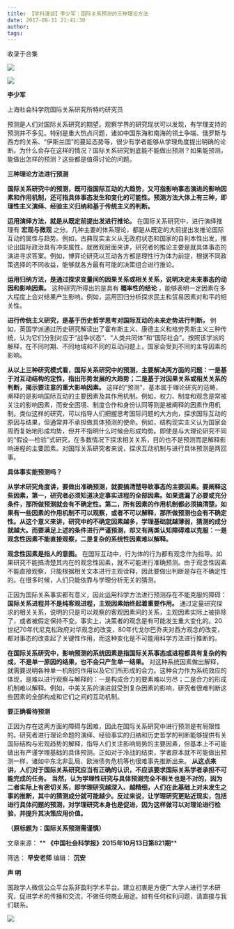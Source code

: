 ```yaml
---
title: 【学科漫谈】李少军：国际关系预测的三种理论方法
date: 2017-08-31 21:41:30
author: 
tags: 
---
```



收录于合集

![](/images/4031/2.gif)

  

  

![](/images/4031/3.jpeg)

**李少军**

上海社会科学院国际关系研究所特约研究员

  

预测是人们对国际关系研究的期望。观察学界的研究现状可以发现，有学理支持的预测并不多见。特别是重大热点问题，诸如中国东海和南海的领土争端、俄罗斯与西方的关系、“伊斯兰国”的蔓延态势等，很少有学者能够从学理角度提出明确的论断。为什么会存在这样的情况？国际关系研究到底能不能做出预测？如果能预测，能做出怎样的预测？这些都是值得讨论的问题。

**三种理论方法进行预测**

**国际关系研究中的预测，既可指国际互动的大趋势，又可指影响事态演进的影响因素和作用机制，还可指具体事态发生和变化的可能性。预测方法大体上有三种，即理性主义演绎、经验主义归纳和基于传统主义的判断。**  

**运用演绎方法，就是从既定前提出发进行推论。** 在国际关系研究中，进行演绎推理有 **宏观与微观**
之分。几种主要的体系理论，都是从既定的大前提出发推论国际互动的属性与趋势。例如，古典现实主义从无政府状态和国家的自利本性出发，推论出国际政治具有冲突属性。就微观层面来讲，研究者的推论主要是就具体事态的演进寻求答案。例如，博弈论研究以互动各方都是理性行为体为前提，根据不同政策选择的不同收益，能够就各方最有可能的决策组合进行推论。

**运用归纳方法，是通过探求变量间的因果关系或相关关系，说明决定未来事态的动因和影响因素。** 这种研究所得出的是具有 **概率性的结论**
，能够表明一定因素在多大程度上会对结果产生影响。例如，运用回归分析探求民主和贸易因素对和平的相关性。

**进行传统主义研究，是基于历史哲学思考对国际互动的未来走势进行判断。**
例如，英国学派通过历史研究解读出了霍布斯主义、康德主义和格劳秀斯主义三种传统，认为它们分别对应于“战争状态”、“人类共同体”和“国际社会”。按照该学派的解释，在不同时期、不同地域和不同的互动问题上，国家会受到不同的主导因素的影响。

**从以上三种研究模式看，国际关系研究中的预测，主要解决两方面的问题：一是基于对互动结构的定性，指出形势发展的大趋势；二是基于对因果关系或相关关系的判断，揭示要注意的重大影响因素。**
这样的“预测”，基本属于理论研究的范畴，阐释的是影响国际互动的主要因素及其作用机制。例如，权力、制度和观念是常被关注的影响因素，而安全困境、制度合作和身份认同等则是被阐释的因素作用机制。类似这样的研究，可以指导人们把握思考国际问题的大方向，探求国际互动的原因与结果，但通常并不承担做具体预测的使命。例如，结构现实主义认为国家会周而复始地形成均势，但并不指明什么时候会形成均势。即使是与大理论研究不同的“假设—检验”式研究，在多数情况下探求相关关系，目的也不是预测而是解释影响进程的主要因素。对国际关系研究者来说，探求互动机制与进行具体预测是两回事。

 **具体事实能预测吗？**

**从学术研究角度讲，要做出准确预测，就要搞清楚导致事态的主要因素。要阐释这些因素，第一，研究者必须知道决定事实进程的全部因素。如果遗漏了必要或充分条件，那所做预测就会有不确定性。第二，所有因素的作用机制都必须搞清楚。如果有一些因素的作用机制不可以观察，或者不可以解释，那所做预测也会有不确定性。从这个意义来讲，研究中的不确定因素越多，学理基础就越薄弱，猜测的成分就越大。而要满足上述的条件进行严谨预测，却又有两类认知障碍难以克服：一是观念性因素不能直接观察，二是复杂的系统性因素难以解释。**

**观念性因素是指人的意图。**
在国际互动中，行为体的行为都有观念作为指导。如果研究不能搞清楚其内在的观念性因素，就不可能进行准确预测。由于观念性因素不能直接观察，只能根据相关文本进行主观诠释，因此要做出判断是存在不确定性的。在很多时候，人们只能依靠与学理分析无关的猜测。

正因为国际关系事实都有意义，因此运用科学方法进行预测存在不能克服的障碍： **国际关系进程并不是纯客观进程，主观因素始终起着重要作用。**
通过定量研究探求的相关关系，说明的只是可以观察的客观因素间的关系，主观因素实际上被排除了，或者被假定保持不变。事实上，决策者的观念是有可能发生重大变化的。20世纪70年代尼克松政府对华观念的改变，80年代戈尔巴乔夫对西方观念的改变，都对事态的改变起了关键性作用，而这种变化是不可能用科学方法进行推断的。

**在国际关系研究中，影响预测的系统因素是指国际关系事态或进程都具有复杂的构成，不是单一原因的结果，也不会只产生单一结果。**
对这种系统因素做出解释，就需要说明各种单一机制的作用以及它们所形成的合力。这种合力作为系统效应的体现，是难以进行观察与解释的：一是构成合力的要素难以穷尽；二是合力的形成机制难以解释。例如，中美关系的演进就受到复杂因素的影响，研究者很难判断这些因素的全部构成和它们之间的互动机制。

**要正确看待预测**

正因为存在这两方面的障碍与困难，因此在国际关系研究中进行预测是有局限性的。研究者进行理论命题的演绎、经验事实的归纳和历史哲学的判断能够提供有关国际结构与宏观趋势的解释，指导人们关注影响局势的主要因素，但基本上不可能做出有严谨学理基础的具体预测。正如对于冷战的结束，学者原本就不可能做出预测一样，诸如中东北非乱局、欧洲债务危机等也很难事先推断出来。
**从这点来讲，人们对于国际关系研究应当有正确的认识，不应该要求国际关系学者承担不可能完成的任务。**
**当然，认为学理性研究与具体预测完全不相关也是不对的，因为二者实际上有密切关系，即学理研究越深入、越精细，人们在此基础上对未发生之事的推断，其中的猜测成分就可能越少。反过来说，让学理研究更贴近现实，包括进行具体问题的预测，对学理研究本身也是促进，因为这样做可以对理论进行检验，并提升其决策应用价值。**

 **（原标题为：国际关系预测需谨慎）**

文章来源： ** **《中国社会科学报》2015年10月13日第821期****

筛选： **早安老师** 编辑： **沉安**

  

 **声 明**

国政学人微信公众平台系非盈利学术平台。建立初衷是方便广大学人进行学术研究，促进学术的传播和交流，不做任何商业用途。如有任何权利问题，请直接与我们联系。

![](/images/4031/4.gif)

  

